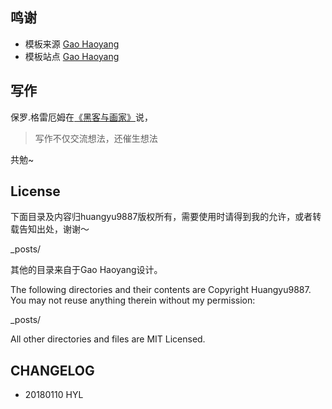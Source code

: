 ## 鸣谢
- 模板来源 [Gao Haoyang](https://github.com/Gaohaoyang/gaohaoyang.github.io)
- 模板站点 [Gao Haoyang](http://gaohaoyang.github.io)


## 写作


保罗.格雷厄姆在[《黑客与画家》](https://www.amazon.cn/dp/B004WHZGZQ/ref=sr_1_1?ie=UTF8&qid=1534312035&sr=8-1&keywords=%E9%BB%91%E5%AE%A2%E4%B8%8E%E7%94%BB%E5%AE%B6+%E7%A1%85%E8%B0%B7%E5%88%9B%E4%B8%9A%E4%B9%8B%E7%88%B6paul+graham%E6%96%87%E9%9B%86)说，

> 写作不仅交流想法，还催生想法

共勉~

## License


下面目录及内容归huangyu9887版权所有，需要使用时请得到我的允许，或者转载告知出处，谢谢～

_posts/

其他的目录来自于Gao Haoyang设计。



The following directories and their contents are Copyright Huangyu9887. You may not reuse anything therein without my permission:

_posts/

All other directories and files are MIT Licensed. 

## CHANGELOG

- 20180110 HYL
